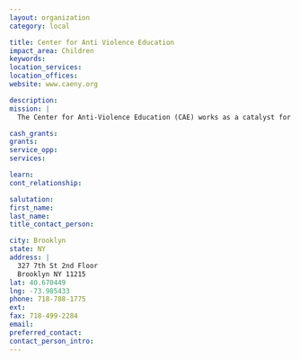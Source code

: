 ```yaml
---
layout: organization
category: local

title: Center for Anti Violence Education
impact_area: Children
keywords: 
location_services: 
location_offices: 
website: www.caeny.org

description: 
mission: |
  The Center for Anti-Violence Education (CAE) works as a catalyst for change in the lives of women, LGBT people, teen women, children, and other communities especially affected by violence. CAE’s programs are designed to develop participants’ skills, knowledge, and awareness to enable them to heal from, prevent, and counter violence. We do this work to actively create a peaceful, just, and equitable world.

cash_grants: 
grants: 
service_opp: 
services: 

learn: 
cont_relationship: 

salutation: 
first_name: 
last_name: 
title_contact_person: 

city: Brooklyn
state: NY
address: |
  327 7th St 2nd Floor    
  Brooklyn NY 11215
lat: 40.670449
lng: -73.985433
phone: 718-788-1775
ext: 
fax: 718-499-2284
email: 
preferred_contact: 
contact_person_intro: 
---
```

